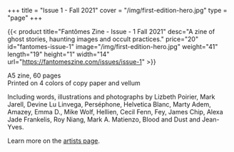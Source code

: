 +++
title = "Issue 1 - Fall 2021"
cover = "/img/first-edition-hero.jpg"
type = "page"
+++

{{< product title="Fantômes Zine - Issue - 1 Fall 2021" desc="A zine of ghost stories, haunting images and occult practices." price="20" id="fantomes-issue-1" image="/img/first-edition-hero.jpg" weight="41" length="19" height="1" width="14" url="https://fantomeszine.com/issues/issue-1" >}}

A5 zine, 60 pages  
Printed on 4 colors of copy paper and vellum



Including words, illustrations and photographs by Lizbeth Poirier, Mark Jarell, Devine Lu Linvega, Perséphone, Helvetica Blanc, Marty Adem, Amazey, Emma D., Mike Wolf, Hellien, Cecil Fenn, Fey, James Chip, Alexa Jade Frankelis, Roy Niang, Mark A. Matienzo, Blood and Dust and Jean-Yves.

Learn more on the [artists page](/artists/).
